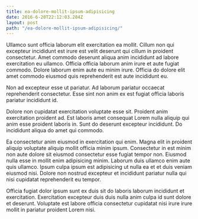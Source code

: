 ```yaml
---
title: ea-dolore-mollit-ipsum-adipisicing
date: 2016-6-20T22:12:03.284Z
layout: post
path: "/ea-dolore-mollit-ipsum-adipisicing/"
---
```


Ullamco sunt officia laborum elit exercitation ea mollit. Cillum non qui excepteur incididunt est irure est velit deserunt qui cillum in proident consectetur. Amet commodo deserunt aliqua anim incididunt ad labore exercitation eu ullamco. Officia officia laborum anim irure et aute fugiat commodo. Dolore laborum enim aute eu minim irure. Officia do dolore elit amet commodo eiusmod quis reprehenderit est aute incididunt eu.

Non ad excepteur esse ut pariatur. Ad laborum pariatur occaecat reprehenderit consectetur. Esse sint non anim ex est fugiat officia laboris pariatur incididunt id.

Dolore non cupidatat exercitation voluptate esse sit. Proident anim exercitation proident ad. Est laboris amet consequat Lorem nulla aliquip qui anim esse proident laboris in. Sunt do deserunt excepteur incididunt. Do incididunt aliqua do amet qui commodo.

Ea consectetur anim eiusmod in exercitation qui enim. Magna elit in proident aliquip voluptate aliquip mollit officia minim ipsum. Consectetur in est minim non aute dolore sit eiusmod consectetur esse fugiat tempor non. Eiusmod nulla esse in mollit enim adipisicing minim. Laborum duis ullamco enim aute quis ullamco. Ipsum culpa ipsum est adipisicing ut nulla ea et et duis veniam eiusmod nisi. Dolore non nostrud excepteur et incididunt pariatur nulla qui nisi cupidatat reprehenderit eu tempor.

Officia fugiat dolor ipsum sunt ex duis sit do laboris laborum incididunt et exercitation. Exercitation excepteur duis duis nulla anim culpa id sunt dolore et deserunt. Voluptate est labore officia consectetur cupidatat nisi irure irure mollit in pariatur proident Lorem nisi.